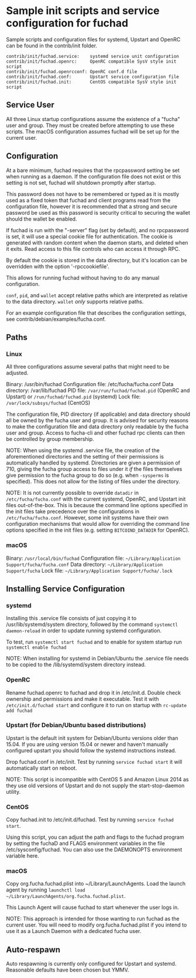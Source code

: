 Sample init scripts and service configuration for fuchad
==========================================================

Sample scripts and configuration files for systemd, Upstart and OpenRC
can be found in the contrib/init folder.

    contrib/init/fuchad.service:    systemd service unit configuration
    contrib/init/fuchad.openrc:     OpenRC compatible SysV style init script
    contrib/init/fuchad.openrcconf: OpenRC conf.d file
    contrib/init/fuchad.conf:       Upstart service configuration file
    contrib/init/fuchad.init:       CentOS compatible SysV style init script

Service User
---------------------------------

All three Linux startup configurations assume the existence of a "fucha" user
and group.  They must be created before attempting to use these scripts.
The macOS configuration assumes fuchad will be set up for the current user.

Configuration
---------------------------------

At a bare minimum, fuchad requires that the rpcpassword setting be set
when running as a daemon.  If the configuration file does not exist or this
setting is not set, fuchad will shutdown promptly after startup.

This password does not have to be remembered or typed as it is mostly used
as a fixed token that fuchad and client programs read from the configuration
file, however it is recommended that a strong and secure password be used
as this password is security critical to securing the wallet should the
wallet be enabled.

If fuchad is run with the "-server" flag (set by default), and no rpcpassword is set,
it will use a special cookie file for authentication. The cookie is generated with random
content when the daemon starts, and deleted when it exits. Read access to this file
controls who can access it through RPC.

By default the cookie is stored in the data directory, but it's location can be overridden
with the option '-rpccookiefile'.

This allows for running fuchad without having to do any manual configuration.

`conf`, `pid`, and `wallet` accept relative paths which are interpreted as
relative to the data directory. `wallet` *only* supports relative paths.

For an example configuration file that describes the configuration settings,
see contrib/debian/examples/fucha.conf.

Paths
---------------------------------

### Linux

All three configurations assume several paths that might need to be adjusted.

Binary:              /usr/bin/fuchad
Configuration file:  /etc/fucha/fucha.conf
Data directory:      /var/lib/fuchad
PID file:            `/var/run/fuchad/fuchad.pid` (OpenRC and Upstart) or `/run/fuchad/fuchad.pid` (systemd)
Lock file:           `/var/lock/subsys/fuchad` (CentOS)

The configuration file, PID directory (if applicable) and data directory
should all be owned by the fucha user and group.  It is advised for security
reasons to make the configuration file and data directory only readable by the
fucha user and group.  Access to fucha-cli and other fuchad rpc clients
can then be controlled by group membership.

NOTE: When using the systemd .service file, the creation of the aforementioned
directories and the setting of their permissions is automatically handled by
systemd. Directories are given a permission of 710, giving the fucha group
access to files under it _if_ the files themselves give permission to the
fucha group to do so (e.g. when `-sysperms` is specified). This does not allow
for the listing of files under the directory.

NOTE: It is not currently possible to override `datadir` in
`/etc/fucha/fucha.conf` with the current systemd, OpenRC, and Upstart init
files out-of-the-box. This is because the command line options specified in the
init files take precedence over the configurations in
`/etc/fucha/fucha.conf`. However, some init systems have their own
configuration mechanisms that would allow for overriding the command line
options specified in the init files (e.g. setting `BITCOIND_DATADIR` for
OpenRC).

### macOS

Binary:              `/usr/local/bin/fuchad`
Configuration file:  `~/Library/Application Support/fucha/fucha.conf`
Data directory:      `~/Library/Application Support/fucha`
Lock file:           `~/Library/Application Support/fucha/.lock`

Installing Service Configuration
-----------------------------------

### systemd

Installing this .service file consists of just copying it to
/usr/lib/systemd/system directory, followed by the command
`systemctl daemon-reload` in order to update running systemd configuration.

To test, run `systemctl start fuchad` and to enable for system startup run
`systemctl enable fuchad`

NOTE: When installing for systemd in Debian/Ubuntu the .service file needs to be copied to the /lib/systemd/system directory instead.

### OpenRC

Rename fuchad.openrc to fuchad and drop it in /etc/init.d.  Double
check ownership and permissions and make it executable.  Test it with
`/etc/init.d/fuchad start` and configure it to run on startup with
`rc-update add fuchad`

### Upstart (for Debian/Ubuntu based distributions)

Upstart is the default init system for Debian/Ubuntu versions older than 15.04. If you are using version 15.04 or newer and haven't manually configured upstart you should follow the systemd instructions instead.

Drop fuchad.conf in /etc/init.  Test by running `service fuchad start`
it will automatically start on reboot.

NOTE: This script is incompatible with CentOS 5 and Amazon Linux 2014 as they
use old versions of Upstart and do not supply the start-stop-daemon utility.

### CentOS

Copy fuchad.init to /etc/init.d/fuchad. Test by running `service fuchad start`.

Using this script, you can adjust the path and flags to the fuchad program by
setting the fuchaD and FLAGS environment variables in the file
/etc/sysconfig/fuchad. You can also use the DAEMONOPTS environment variable here.

### macOS

Copy org.fucha.fuchad.plist into ~/Library/LaunchAgents. Load the launch agent by
running `launchctl load ~/Library/LaunchAgents/org.fucha.fuchad.plist`.

This Launch Agent will cause fuchad to start whenever the user logs in.

NOTE: This approach is intended for those wanting to run fuchad as the current user.
You will need to modify org.fucha.fuchad.plist if you intend to use it as a
Launch Daemon with a dedicated fucha user.

Auto-respawn
-----------------------------------

Auto respawning is currently only configured for Upstart and systemd.
Reasonable defaults have been chosen but YMMV.
